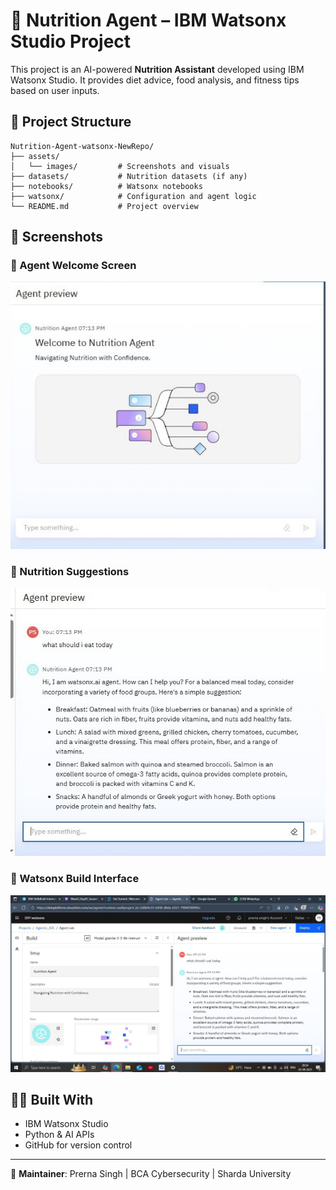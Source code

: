 
# 🧠 Nutrition Agent – IBM Watsonx Studio Project

This project is an AI-powered **Nutrition Assistant** developed using IBM Watsonx Studio. It provides diet advice, food analysis, and fitness tips based on user inputs.

## 📂 Project Structure

```
Nutrition-Agent-watsonx-NewRepo/
├── assets/
│   └── images/         # Screenshots and visuals
├── datasets/           # Nutrition datasets (if any)
├── notebooks/          # Watsonx notebooks
├── watsonx/            # Configuration and agent logic
└── README.md           # Project overview
```

## 📸 Screenshots

### 🤖 Agent Welcome Screen
![Welcome](assets/images/830FCBB4-BF1A-46FA-8E28-588178B7469E.jpeg)

### 🍏 Nutrition Suggestions
![Suggestions](assets/images/753D1DB7-3A10-46E1-99ED-B4163C85BB29.jpeg)


### 🧪 Watsonx Build Interface
![Watsonx](assets/images/B23A2A2F-7641-4392-B78D-C73CB1044351.jpeg)

## 👩‍💻 Built With
- IBM Watsonx Studio
- Python & AI APIs
- GitHub for version control

---

📝 **Maintainer**: Prerna Singh | BCA Cybersecurity | Sharda University
